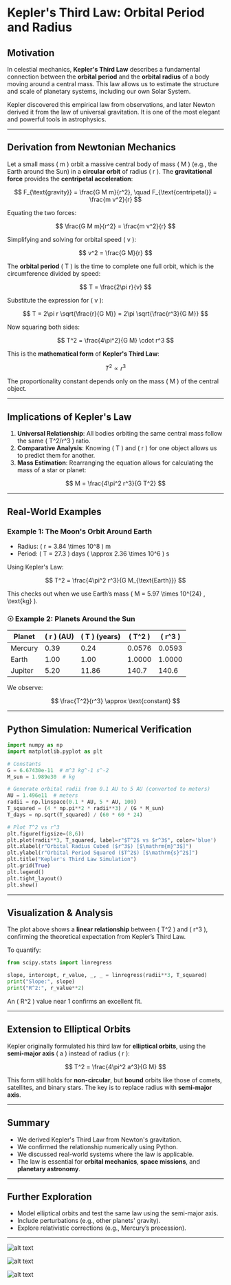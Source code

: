 #  Kepler's Third Law: Orbital Period and Radius

##  Motivation

In celestial mechanics, **Kepler's Third Law** describes a fundamental connection between the **orbital period** and the **orbital radius** of a body moving around a central mass. This law allows us to estimate the structure and scale of planetary systems, including our own Solar System.

Kepler discovered this empirical law from observations, and later Newton derived it from the law of universal gravitation. It is one of the most elegant and powerful tools in astrophysics.

---

##  Derivation from Newtonian Mechanics

Let a small mass \( m \) orbit a massive central body of mass \( M \) (e.g., the Earth around the Sun) in a **circular orbit** of radius \( r \). The **gravitational force** provides the **centripetal acceleration**:

$$
F_{\text{gravity}} = \frac{G M m}{r^2}, \quad F_{\text{centripetal}} = \frac{m v^2}{r}
$$

Equating the two forces:

$$
\frac{G M m}{r^2} = \frac{m v^2}{r}
$$

Simplifying and solving for orbital speed \( v \):

$$
v^2 = \frac{G M}{r}
$$

The **orbital period** \( T \) is the time to complete one full orbit, which is the circumference divided by speed:

$$
T = \frac{2\pi r}{v}
$$

Substitute the expression for \( v \):

$$
T = 2\pi r \sqrt{\frac{r}{G M}} = 2\pi \sqrt{\frac{r^3}{G M}}
$$

Now squaring both sides:

$$
T^2 = \frac{4\pi^2}{G M} \cdot r^3
$$

This is the **mathematical form** of **Kepler's Third Law**:

$$
T^2 \propto r^3
$$

The proportionality constant depends only on the mass \( M \) of the central object.

---

##  Implications of Kepler's Law

1. **Universal Relationship**: All bodies orbiting the same central mass follow the same \( T^2/r^3 \) ratio.
2. **Comparative Analysis**: Knowing \( T \) and \( r \) for one object allows us to predict them for another.
3. **Mass Estimation**: Rearranging the equation allows for calculating the mass of a star or planet:

$$
M = \frac{4\pi^2 r^3}{G T^2}
$$

---

##  Real-World Examples

###  Example 1: The Moon's Orbit Around Earth

- Radius: \( r = 3.84 \times 10^8 \) m  
- Period: \( T = 27.3 \) days \( \approx 2.36 \times 10^6 \) s

Using Kepler's Law:

$$
T^2 = \frac{4\pi^2 r^3}{G M_{\text{Earth}}}
$$

This checks out when we use Earth’s mass \( M = 5.97 \times 10^{24} \, \text{kg} \).

### ☉ Example 2: Planets Around the Sun

| Planet   | \( r \) (AU) | \( T \) (years) | \( T^2 \) | \( r^3 \) |
|----------|-------------|-----------------|----------|----------|
| Mercury  | 0.39        | 0.24            | 0.0576   | 0.0593   |
| Earth    | 1.00        | 1.00            | 1.0000   | 1.0000   |
| Jupiter  | 5.20        | 11.86           | 140.7    | 140.6    |

We observe:

$$
\frac{T^2}{r^3} \approx \text{constant}
$$

---

##  Python Simulation: Numerical Verification

```python
import numpy as np
import matplotlib.pyplot as plt

# Constants
G = 6.67430e-11  # m^3 kg^-1 s^-2
M_sun = 1.989e30  # kg

# Generate orbital radii from 0.1 AU to 5 AU (converted to meters)
AU = 1.496e11  # meters
radii = np.linspace(0.1 * AU, 5 * AU, 100)
T_squared = (4 * np.pi**2 * radii**3) / (G * M_sun)
T_days = np.sqrt(T_squared) / (60 * 60 * 24)

# Plot T^2 vs r^3
plt.figure(figsize=(8,6))
plt.plot(radii**3, T_squared, label=r"$T^2$ vs $r^3$", color='blue')
plt.xlabel(r"Orbital Radius Cubed ($r^3$) [$\mathrm{m}^3$]")
plt.ylabel(r"Orbital Period Squared ($T^2$) [$\mathrm{s}^2$]")
plt.title("Kepler's Third Law Simulation")
plt.grid(True)
plt.legend()
plt.tight_layout()
plt.show()
```

---

## Visualization & Analysis

The plot above shows a **linear relationship** between \( T^2 \) and \( r^3 \), confirming the theoretical expectation from Kepler’s Third Law.

To quantify:

```python
from scipy.stats import linregress

slope, intercept, r_value, _, _ = linregress(radii**3, T_squared)
print("Slope:", slope)
print("R^2:", r_value**2)
```

An \( R^2 \) value near 1 confirms an excellent fit.

---

##  Extension to Elliptical Orbits

Kepler originally formulated his third law for **elliptical orbits**, using the **semi-major axis** \( a \) instead of radius \( r \):

$$
T^2 = \frac{4\pi^2 a^3}{G M}
$$

This form still holds for **non-circular**, but **bound** orbits like those of comets, satellites, and binary stars. The key is to replace radius with **semi-major axis**.

---

##  Summary

- We derived Kepler's Third Law from Newton's gravitation.
- We confirmed the relationship numerically using Python.
- We discussed real-world systems where the law is applicable.
- The law is essential for **orbital mechanics**, **space missions**, and **planetary astronomy**.

---

##  Further Exploration

- Model elliptical orbits and test the same law using the semi-major axis.
- Include perturbations (e.g., other planets' gravity).
- Explore relativistic corrections (e.g., Mercury’s precession).

---

![alt text](image-17.png)

![alt text](image-19.png)

![alt text](image-20.png)
